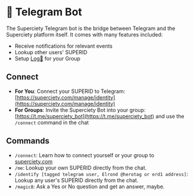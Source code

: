 # 🤖 Telegram Bot

The Superciety Telegram bot is the bridge between Telegram and the Superciety platform itself. It comes with many features included:

- Receive notifications for relevant events
- Lookup other users' SUPERID
- Setup [Log📝](/features/log.md) for your Group

## Connect

- **For You**: Connect your SUPERID to Telegram: [https://superciety.com/manage/identity](https://superciety.com/manage/identity)
- **For Groups**: Invite the Superciety Bot into your group: [https://t.me/superciety_bot](https://t.me/superciety_bot) and use the `/connect` command in the chat

## Commands

- `/connect`: Learn how to connect yourself or your group to [superciety.com](https://superciety.com)
- `/me`: Lookup your own SUPERID directly from the chat.
- `/identify [tagged telegram user, Elrond @herotag or erd1 address]`: Lookup any user's SUPERID directly from the chat.
- `/magic8`: Ask a Yes or No question and get an answer, maybe.
